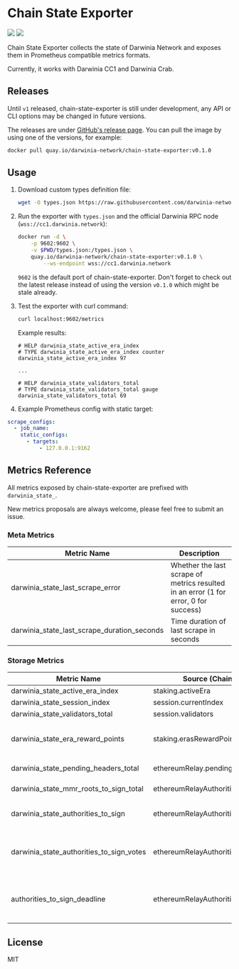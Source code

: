 # Chain State Exporter

![](https://img.shields.io/github/workflow/status/darwinia-network/chain-state-exporter/Production)
![](https://img.shields.io/github/v/release/darwinia-network/chain-state-exporter)

Chain State Exporter collects the state of Darwinia Network and exposes them in Prometheus compatible metrics formats.

Currently, it works with Darwinia CC1 and Darwinia Crab.

## Releases

Until `v1` released, chain-state-exporter is still under development, any API or CLI options may be changed in future versions.

The releases are under [GitHub's release page](https://github.com/darwinia-network/chain-state-exporter/releases). You can pull the image by using one of the versions, for example:

```bash
docker pull quay.io/darwinia-network/chain-state-exporter:v0.1.0
```

## Usage

1. Download custom types definition file:

    ```bash
    wget -O types.json https://raw.githubusercontent.com/darwinia-network/chain-state-exporter/master/types.json
    ```

2. Run the exporter with `types.json` and the official Darwinia RPC node (`wss://cc1.darwinia.network`):

    ```bash
    docker run -d \
        -p 9602:9602 \
        -v $PWD/types.json:/types.json \
        quay.io/darwinia-network/chain-state-exporter:v0.1.0 \
            --ws-endpoint wss://cc1.darwinia.network
    ```

    `9602` is the default port of chain-state-exporter. Don't forget to check out the latest release instead of using the version `v0.1.0` which might be stale already.

3. Test the exporter with curl command:

    ```bash
    curl localhost:9602/metrics
    ```

    Example results:

    ```
    # HELP darwinia_state_active_era_index
    # TYPE darwinia_state_active_era_index counter
    darwinia_state_active_era_index 97

    ...

    # HELP darwinia_state_validators_total
    # TYPE darwinia_state_validators_total gauge
    darwinia_state_validators_total 69
    ```

4. Example Prometheus config with static target:

```yaml
scrape_configs:
  - job_name:
    static_configs:
      - targets:
          - 127.0.0.1:9162
```

## Metrics Reference

All metrics exposed by chain-state-exporter are prefixed with `darwinia_state_`.

New metrics proposals are always welcome, please feel free to submit an issue.

### Meta Metrics

| Metric Name                                 | Description                                                                          |
| ------------------------------------------- | ------------------------------------------------------------------------------------ |
| darwinia_state_last_scrape_error            | Whether the last scrape of metrics resulted in an error (1 for error, 0 for success) |
| darwinia_state_last_scrape_duration_seconds | Time duration of last scrape in seconds                                              |

### Storage Metrics

| Metric Name                              | Source (Chain Storage Name)                 | Description                                                                                                                 |
| ---------------------------------------- | ------------------------------------------- | --------------------------------------------------------------------------------------------------------------------------- |
| darwinia_state_active_era_index          | staking.activeEra                           |                                                                                                                             |
| darwinia_state_session_index             | session.currentIndex                        |                                                                                                                             |
| darwinia_state_validators_total          | session.validators                          | Size of current validators set                                                                                              |
| darwinia_state_era_reward_points         | staking.erasRewardPoints                    | Label `account_id` is the public key of corresponding validator,<br>label `address` is the SS58 address on Darwinia network |
| darwinia_state_pending_headers_total     | ethereumRelay.pendingRelayHeaderParcels     | Number of pending Ethereum header parcels                                                                                   |
| darwinia_state_mmr_roots_to_sign_total   | ethereumRelayAuthorities.mMRRootsToSignKeys | Number of MMR roots that need to be signed                                                                                  |
| darwinia_state_authorities_to_sign       | ethereumRelayAuthorities.authoritiesToSign  | Whether there is a new authority set that need to be signed, can be either `1` or `0`                                       |
| darwinia_state_authorities_to_sign_votes | ethereumRelayAuthorities.authoritiesToSign  | Number of signed votes of ongoing authorities change request, `0` if darwinia_state_authorities_to_sign == 0                |
| authorities_to_sign_deadline             | ethereumRelayAuthorities.nextAuthorities    | Block number deadline of ongoing authorities change request, `0` if darwinia_state_authorities_to_sign == 0                 |

## License

MIT
